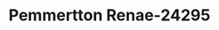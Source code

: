 ---
f_zip-code: 76401
f_state-code: TX
title: Pemmertton Renae-24295
f_phone: 254-968-3545
f_city-only: Stephenville
f_address: 2610 W Washington Street Stephenville
f_location-unique-id: '24295'
slug: pemmertton-renae-24295
updated-on: '2024-05-30T13:46:58.046Z'
created-on: '2024-05-30T13:36:59.803Z'
published-on: '2024-05-30T13:54:32.469Z'
f_city-state: cms/city/stephenville-tx.md
f_company: cms/company/pemmertton-renae.md
f_state: cms/state/texas.md
layout: '[payday-loan].html'
tags: payday-loan
---
